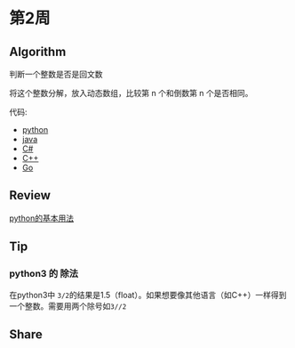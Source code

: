 # 第2周

## Algorithm

判断一个整数是否是回文数  
  
将这个整数分解，放入动态数组，比较第 n 个和倒数第 n 个是否相同。  
  
代码:

* [python](../leetcode/3-Palindrome-Number/palindrome-number.py)
* [java](../leetcode/3-Palindrome-Number/palindrome-number.java)
* [C#](../leetcode/3-Palindrome-Number/palindrome-number.cs)
* [C++](../leetcode/3-Palindrome-Number/palindrome-number.cpp)
* [Go](../leetcode/3-Palindrome-Number/palindrome-number.go)

## Review

[python的基本用法](https://medium.freecodecamp.org/learning-python-from-zero-to-hero-120ea540b567)

## Tip

### python3 的 除法

在python3中 `3/2`的结果是1.5（float）。如果想要像其他语言（如C++）一样得到一个整数。需要用两个除号如`3//2`

## Share
